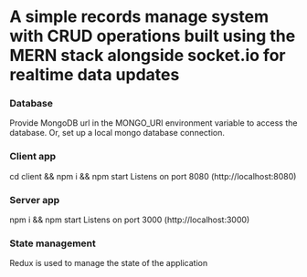 # A simple records manage system with CRUD operations built using the MERN stack alongside socket.io for realtime data updates

### Database
Provide MongoDB url in the MONGO_URI environment variable to access the database. Or, set up a local mongo database connection.

### Client app
cd client && npm i && npm start
Listens on port 8080 (http://localhost:8080)

### Server app
npm i && npm start
Listens on port 3000 (http://localhost:3000)

### State management
Redux is used to manage the state of the application


